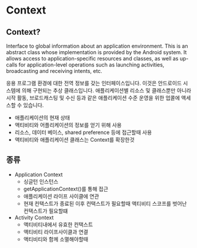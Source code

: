 # Context
## Context?

Interface to global information about an application environment. This is an abstract class whose implementation is provided by the Android system. It allows access to application-specific resources and classes, as well as up-calls for application-level operations such as launching activities, broadcasting and receiving intents, etc.

응용 프로그램 환경에 대한 전역 정보를 갖는 인터페이스입니다. 이것은 안드로이드 시스템에 의해 구현되는 추상 클래스입니다. 애플리케이션별 리소스 및 클래스뿐만 아니라 시작 활동, 브로드캐스팅 및 수신 등과 같은 애플리케이션 수준 운영을 위한 업콜에 액세스할 수 있습니다.

- 애플리케이션의 현재 상태
- 액티비티와 어플리케이션의 정보를 얻기 위해 사용
- 리소스, 데이터 베이스, shared preference 등에 접근할때 사용
- 액티비티와 애플리케이션 클래스는 Context를 확장한것

## 종류
- Application Context
    - 싱글턴 인스턴스
    - getApplicationContext()를 통해 접근
    - 애플리케이션 라이프 사이클에 연관
    - 현재 컨택스트가 종료된 이후 컨택스트가 필요할때 액티비티 스코프를 벗어난 컨택스트가 필요할떄
- Activity Context
    - 액티비티내에서 유효한 컨택스트
    - 액티비티 라이프사이클과 연결
    - 액티비티와 함께 소멸해야할때
    